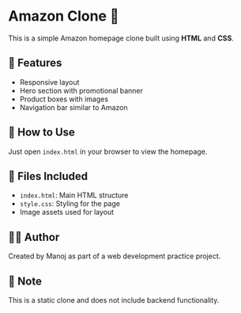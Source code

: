 # Amazon Clone 🛒

This is a simple Amazon homepage clone built using **HTML** and **CSS**.

## 📄 Features
- Responsive layout
- Hero section with promotional banner
- Product boxes with images
- Navigation bar similar to Amazon

## 🚀 How to Use
Just open `index.html` in your browser to view the homepage.

## 📁 Files Included
- `index.html`: Main HTML structure
- `style.css`: Styling for the page
- Image assets used for layout

## 👨‍💻 Author
Created by Manoj as part of a web development practice project.

## 📌 Note
This is a static clone and does not include backend functionality.
